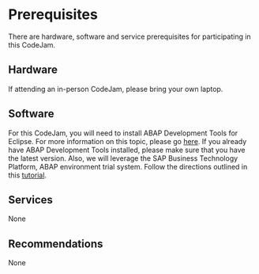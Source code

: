 # Prerequisites

There are hardware, software and service prerequisites for participating in this CodeJam.

## Hardware

If attending an in-person CodeJam, please bring your own laptop. 

## Software

For this CodeJam, you will need to install ABAP Development Tools for Eclipse. For more information on this topic, please go [here](https://tools.hana.ondemand.com/#abap). If you already have ABAP Development Tools installed, please make sure that you have the latest version.   Also, we will leverage the SAP Business Technology Platform, ABAP environment trial system. Follow the directions outlined in this [tutorial](https://developers.sap.com/tutorials/abap-environment-trial-onboarding.html).

## Services

None

## Recommendations

None
